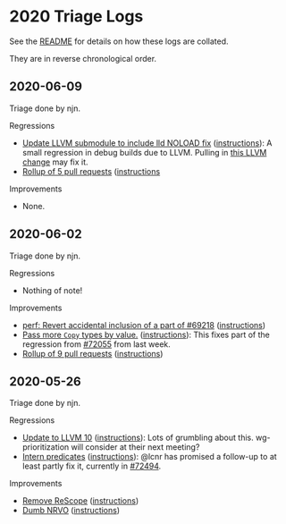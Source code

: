 # 2020 Triage Logs

See the [README](README.md) for details on how these logs are collated.

They are in reverse chronological order.

## 2020-06-09

Triage done by njn.

Regressions
- [Update LLVM submodule to include lld NOLOAD fix](https://github.com/rust-lang/rust/pull/73072)
  ([instructions](https://perf.rust-lang.org/compare.html?start=450abe80f193ccefbfcd48214d70520f2d507f0e&end=a2fc33e0c87a258542cd12d6ffae52c43aa3785a&stat=instructions:u)):
  A small regression in debug builds due to LLVM. Pulling in [this LLVM
  change](https://reviews.llvm.org/D80964) may fix it.
- [Rollup of 5 pull requests](https://github.com/rust-lang/rust/pull/73081)
  ([instructions](https://perf.rust-lang.org/compare.html?start=9c1857fad849ad56d38327b9bc11377a0bdbb4cf&end=450abe80f193ccefbfcd48214d70520f2d507f0e&stat=instructions:u)

Improvements
- None.

## 2020-06-02

Triage done by njn.

Regressions
- Nothing of note!

Improvements
- [perf: Revert accidental inclusion of a part of #69218](https://github.com/rust-lang/rust/pull/71996)
  ([instructions](https://perf.rust-lang.org/compare.html?start=2873165725c15e96dae521a412065c144d9c7a25&end=664fcd3f046e2a6824602da0fad81e3e2bb0d409&stat=instructions:u))
- [Pass more `Copy` types by value.](https://github.com/rust-lang/rust/pull/72494)
  ([instructions](https://perf.rust-lang.org/compare.html?start=664fcd3f046e2a6824602da0fad81e3e2bb0d409&end=45127211566c53bac386b66909a830649182ab7a&stat=instructions:u)):
  This fixes part of the regression from
  [#72055](https://github.com/rust-lang/rust/pull/72055) from last week.
- [Rollup of 9 pull requests](https://github.com/rust-lang/rust/pull/72778)
  ([instructions](https://perf.rust-lang.org/compare.html?start=91fb72a8a9f53de2bcc5638c1358fcb552dba8ce&end=74e80468347471779be6060d8d7d6d04e98e467f&stat=instructions:u))

## 2020-05-26

Triage done by njn.

Regressions
- [Update to LLVM 10](https://github.com/rust-lang/rust/pull/67759)
  ([instructions](https://perf.rust-lang.org/compare.html?start=0aa6751c19d3ba80df5b0b02c00bf44e13c97e80&end=82911b3bba76e73afe2881b732fe6b0edb35d5d3&stat=instructions:u)):
  Lots of grumbling about this. wg-prioritization will consider at their next meeting?
- [Intern predicates](https://github.com/rust-lang/rust/pull/72055)
  ([instructions](https://perf.rust-lang.org/compare.html?start=9310e3bd4f425f84fc27878ebf2bda1f30935a63&end=d9417b385145af1cabd0be8a95c65075d2fc30ff&stat=instructions:u)):
  @lcnr has promised a follow-up to at least partly fix it, currently in
  [#72494](https://github.com/rust-lang/rust/pull/72494).

Improvements
- [Remove ReScope](https://github.com/rust-lang/rust/pull/72362)
  ([instructions](https://perf.rust-lang.org/compare.html?start=3137f8e2d141d7d7c65040a718a9193f50e1282e&end=52b605c8cb2f730e607de0777a694cd1b9bb3e15&stat=instructions:u))
- [Dumb NRVO](https://github.com/rust-lang/rust/pull/72205)
  ([instructions](https://perf.rust-lang.org/compare.html?start=963bf528292d8f97104515e32908e30c2467b6a8&end=7f79e98c0356642db62e5113327e436c951e843d&stat=instructions:u))


